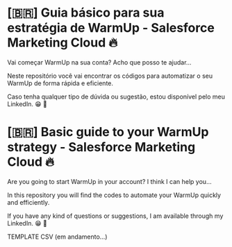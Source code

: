 # [🇧🇷] Guia básico para sua estratégia de WarmUp - Salesforce Marketing Cloud 🔥

Vai começar WarmUp na sua conta? Acho que posso te ajudar... 

Neste repositório você vai encontrar os códigos para automatizar o seu WarmUp de forma rápida e eficiente. 

Caso tenha qualquer tipo de dúvida ou sugestão, estou disponível pelo meu LinkedIn. 😁 🤙



# [🇧🇷] Basic guide to your WarmUp strategy - Salesforce Marketing Cloud  🔥

Are you going to start WarmUp in your account? I think I can help you... 

In this repository you will find the codes to automate your WarmUp quickly and efficiently. 

If you have any kind of questions or suggestions, I am available through my LinkedIn. 😁 🤙


TEMPLATE CSV (em andamento...) 
